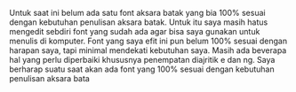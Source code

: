 Untuk saat ini belum ada satu font aksara batak yang bia 100% sesuai dengan kebutuhan penulisan aksara batak. Untuk itu saya masih hatus mengedit sebdiri font yang sudah ada agar bisa saya gunakan untuk menulis di komputer. Font yang saya efit ini pun belum 100% sesuai dengan harapan saya, tapi minimal mendekati kebutuhan saya. Masih ada beverapa hal yang perlu diperbaiki khususnya penempatan diajritik e dan ng. Saya berharap suatu saat akan ada font yang 100% sesuai dengan kebutuhan penulisan aksara bata
